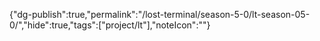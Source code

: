 
{"dg-publish":true,"permalink":"/lost-terminal/season-5-0/lt-season-05-0/","hide":true,"tags":["project/lt"],"noteIcon":""}


 